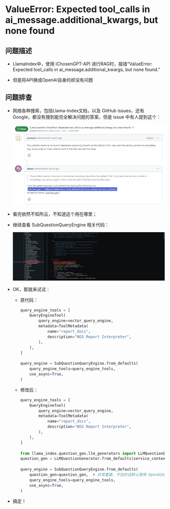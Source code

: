 # ValueError: Expected tool_calls in ai_message.additional_kwargs, but none found

## 问题描述

- LlamaIndex中，使用 iChosenGPT-API 进行RAG时，报错“ValueError: Expected tool_calls in ai_message.additional_kwargs, but none found.”

- 但是将API换成OpenAI自身的却没有问题

## 问题排查

- 网络各种搜索，包括Llama-Index文档，以及 GitHub issues，还有 Google，都没有搜到能完全解决问题的答案，但是 issue 中有人提到这个：

    <img src="imgs/企业微信截图_17068591501302.png" width="750" />

- 看完依然不知所云，不知道这个用在哪里；

- 继续查看 SubQuestionQueryEngine 相关代码：

    <img src="imgs/企业微信截图_17068586389234.png" width="750" />

- OK，那就来试试：

    - 原代码：

        ```python
        query_engine_tools = [
            QueryEngineTool(
                query_engine=vector_query_engine,
                metadata=ToolMetadata(
                    name="report_docs",
                    description="NGS Report Interpreter",
                ),
            ),
        ]
        
        query_engine = SubQuestionQueryEngine.from_defaults(
            query_engine_tools=query_engine_tools,
            use_async=True,
        )
        ```

    - 修改后：

        ```python
        query_engine_tools = [
            QueryEngineTool(
                query_engine=vector_query_engine,
                metadata=ToolMetadata(
                    name="report_docs",
                    description="NGS Report Interpreter",
                ),
            ),
        ]

        from llama_index.question_gen.llm_generators import LLMQuestionGenerator
        question_gen = LLMQuestionGenerator.from_defaults(service_context=service_context)

        query_engine = SubQuestionQueryEngine.from_defaults(
            question_gen=question_gen,  # 非常重要，不加的话默认使用 OpenAIQuestionGenerator
            query_engine_tools=query_engine_tools,
            use_async=True,
        )
        ```

- 搞定！